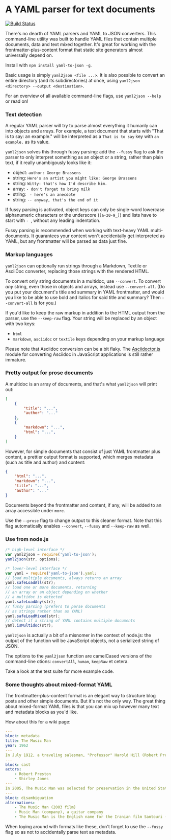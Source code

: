 # A YAML parser for text documents

[![Build Status](https://travis-ci.org/stdbrouw/yaml2json.svg)](https://travis-ci.org/stdbrouw/yaml2json)

There's no dearth of YAML parsers and YAML to JSON converters. This command-line utility was built to handle YAML files that contain multiple documents, data and text mixed together. It's great for working with the frontmatter-plus-content format that static site generators almost universally depend on.

Install with `npm install yaml-to-json -g`.

Basic usage is simply `yaml2json <file ...>`. It is also possible to convert an entire directory (and its subdirectories) at once, using `yaml2json <directory> --output <destination>`.

For an overview of all available command-line flags, use `yaml2json --help` or read on!

### Text detection

A regular YAML parser will try to parse almost everything it humanly can into objects and arrays. For example, a text document that starts with "That is to say: an example." will be interpreted as a `That is to say` key with `an example.` as its value.

`yaml2json` solves this through fussy parsing: add the `--fussy` flag to ask the parser to only interpret something as an object or a string, rather than plain text, if it really unambigously looks like it: 

* object: `author: George Brassens`
* string: `Here's an artist you might like: George Brassens`
* string: `Witty: that's how I'd describe him.`
* array: `- don't forget to bring milk`
* string: ` - here's an anecdote`
* string: `-- anyway, that's the end of it`

If fussy parsing is activated, object keys can only be single-word lowercase alphanumeric characters or the underscore (`[a-z0-9_]`) and lists have to start with `- `, without any leading indentation.

Fussy parsing is recommended when working with text-heavy YAML multi-documents. It guarantees your content won't accidentally get interpreted as YAML, but any frontmatter will be parsed as data just fine.

### Markup languages

`yaml2json` can optionally run strings through a Markdown, Textile or AsciiDoc converter, replacing those strings with the rendered HTML.

To convert only string documents in a multidoc, use `--convert`. To convert _any_ string, even those in objects and arrays, instead use `--convert-all`. (Do you put your document's title and summary in YAML frontmatter, and would you like to be able to use bold and italics for said title and summary? Then `--convert-all` is for you.)

If you'd like to keep the raw markup in addition to the HTML output from the parser, use the `--keep-raw` flag. Your string will be replaced by an object with two keys: 

* `html`
* `markdown`, `asciidoc` or `textile` keys depending on your markup language

Please note that Asciidoc conversion can be a bit flaky. The [Asciidoctor.js](http://asciidoctor.org/docs/install-and-use-asciidoctorjs/) module for converting Asciidoc in JavaScript applications is still rather immature.

### Pretty output for prose documents

A multidoc is an array of documents, and that's what `yaml2json` will print out:

```json
[
    {
        "title": "...", 
        "author": "..."
    }, 
    {
        "markdown": "...", 
        "html": "...", 
    }
]
```

However, for simple documents that consist of just YAML frontmatter plus content, a prettier output format is supported, which merges metadata (such as title and author) and content: 

```json
{
    "html": "...", 
    "markdown": "...", 
    "title": "...", 
    "author": "..."
}
```

Documents beyond the frontmatter and content, if any, will be added to an array accessible under `more`.

Use the `--prose` flag to change output to this cleaner format. Note that this flag automatically enables `--convert`, `--fussy` and `--keep-raw` as well. 

### Use from node.js

```javascript
/* high-level interface */
var yaml2json = require('yaml-to-json');
yaml2json(str, options);

/* lower-level interface */
var yaml = require('yaml-to-json').yaml;
// load multiple documents, always returns an array
yaml.safeLoadAll(str);
// load one or more documents, returning 
// an array or an object depending on whether
// a multidoc is detected
yaml.safeLoadAny(str);
// fussy parsing (prefers to parse documents 
// as strings rather than as YAML)
yaml.safeLoadMixed(str);
// detect if a string of YAML contains multiple documents
yaml.isMultidoc(str);
```

`yaml2json` is actually a bit of a misnomer in the context of node.js: the output of the function will be JavaScript objects, not a serialized string of JSON.

The options to the `yaml2json` function are camelCased versions of the command-line otions: `convertAll`, `human`, `keepRaw` et cetera.

Take a look at the test suite for more example code.

### Some thoughts about mixed-format YAML

The frontmatter-plus-content format is an elegant way to structure blog posts and other simple documents. But it's not the only way. The great thing about mixed-format YAML files is that you can mix up however many text and metadata blocks as you'd like.

How about this for a wiki page:

```yaml
---
block: metadata
title: The Music Man
year: 1962
---
In July 1912, a traveling salesman, "Professor" Harold Hill (Robert Preston), arrives in the fictional location of River City, Iowa, intrigued by the challenge of swindling the famously stubborn natives of Iowa.
---
block: cast
actors:
    - Robert Preston
    - Shirley Jones
---
In 2005, The Music Man was selected for preservation in the United States National Film Registry by the Library of Congress as being "culturally, historically, or aesthetically significant".
---
block: disambiguation
alternatives:
    - The Music Man (2003 film)
    - Music Man (company), a guitar company
    - The Music Man is the English name for the Iranian film Santouri (film)
```

When toying around with formats like these, don't forget to use the `--fussy` flag so as not to accidentally parse text as metadata.

